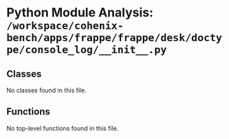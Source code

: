 # Python Module Analysis: `/workspace/cohenix-bench/apps/frappe/frappe/desk/doctype/console_log/__init__.py`

## Classes

No classes found in this file.


## Functions

No top-level functions found in this file.
